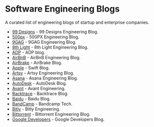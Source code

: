 # Software Engineering Blogs
A curated list of engineering blogs of startup and enterprise companies.


* [99 Designs](https://99designs.com/tech-blog/) - 99 Designs Engineering Blog.
* [500px](https://developers.500px.com/) - 500PX Engineering Blog.
* [9GAG](https://engineering.9gag.com/) - 9GAG Engineering Blog.
* [8th Light](https://8thlight.com/blog/) - 8th Light Engineering Blog.
* [ADP](https://tech.adp.com/blog/) - ADP blog.
* [AirBnB](http://nerds.airbnb.com/) - AirBnB Engineering Blog.
* [AirBrake](https://airbrake.io/blog/) - AirBrake Blog.
* [Apple](https://developer.apple.com/swift/blog/) - Swift Blog.
* [Artsy](http://artsy.github.io/) - Artsy Engineering Blog.
* [Asana](https://blog.asana.com/category/eng/) - Asana Engineering Blog.
* [AutoDesk](https://www.autodesk.com/blogs/) - AutoDesk Blog.
* [Avant](http://avant.engineering/) - Avant Engineering.
* [Backtrace](https://backtrace.io/blog/) - Backtrace Blog.
* [Baidu](https://research.baidu.com/Blog) - Baidu Blog.
* [BandCamp](https://bandcamptech.wordpress.com/) - Bandcamp Tech.
* [Bitly](https://word.bitly.com/) - Bitly Engineering.
* [Bittorrent](http://engineering.bittorrent.com/) - Bittorrent Engineering Blog.
* [Google Developers](https://developers.googleblog.com/) - Google Developers Blog.
